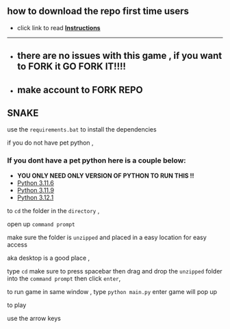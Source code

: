 ## how to download the repo first time users

  - click link to read [**Instructions**](https://www.gitprojects.fnbubbles420.org/how-to-download-repos)


-----

- ##   there are no issues with this game , if you want to FORK it GO FORK IT!!!!
- ##   make account to FORK REPO

## SNAKE

use the `requirements.bat` to install the dependencies 

if you do not have pet python ,

### If you dont have a pet python here is a couple below:
- **YOU ONLY NEED ONLY VERSION OF PYTHON TO RUN THIS !!**
- [Python 3.11.6](https://github.com/KernFerm/Py3.11.6installer)
- [Python 3.11.9](https://github.com/KernFerm/Py3.11.9installer)
- [Python 3.12.1](https://github.com/KernFerm/Py3.12.1-installer-batch)
 
to `cd` the folder in the `directory` , 

open up `command prompt` 

make sure the folder is `unzipped` and placed in a easy location for easy access

aka desktop is a good place , 

type `cd` make sure to press spacebar then drag and drop the `unzipped` folder into the `command prompt` then click `enter`, 

to run game in same window , type `python main.py` enter game will pop up

to play

use the arrow keys
